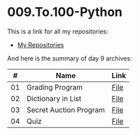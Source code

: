 # 009.To.100-Python

This is a link for all my repositories:

-   [My Repositories](https://github.com/DexxterGWM?tab=repositories)

And here is the summary of day 9 archives:

|  #  | Name                                                                                                                     | Link                                                                           |
| :-: | --------------------------------------------------------------------------------------------------------------------------- | --------------------------------------------------------------------------------- |
| 01  | Grading Program                            | [File](https://github.com/DexxterGWM/009.To.100-Python/tree/main/01.%20%5BInteractive%20Coding%20Exercise%5D)               |
| 02  | Dictionary in List                             | [File](https://github.com/DexxterGWM/009.To.100-Python/tree/main/02.%20%5BInteractive%20Coding%20Exercise%5D)               |
| 03  | Secret Auction Program                             | [File](https://github.com/DexxterGWM/009.To.100-Python/tree/main/03.%20%5BChallenge%5D)               |
| 04  | Quiz                             | [File](https://github.com/DexxterGWM/009.To.100-Python/tree/main/Quiz)               |
